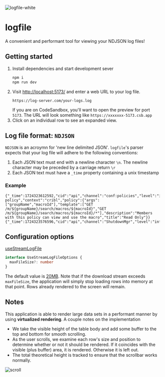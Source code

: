 ![logfile-white](https://github.com/user-attachments/assets/eb1922ba-eea8-4609-bf43-d083cee8864e) 
<svg width="46px" height="46px" viewBox="0 0 16 16" xmlns="http://www.w3.org/2000/svg">
<!-- White background rectangle -->
<rect width="16" height="16" fill="white"/>
<g fill="#000000">
<path d="M5.314 1.256a.75.75 0 01-.07 1.058L3.889 3.5l1.355 1.186a.75.75 0 11-.988 1.128l-2-1.75a.75.75 0 010-1.128l2-1.75a.75.75 0 011.058.07zM7.186 1.256a.75.75 0 00.07 1.058L8.611 3.5 7.256 4.686a.75.75 0 10.988 1.128l2-1.75a.75.75 0 000-1.128l-2-1.75a.75.75 0 00-1.058.07zM2.75 7.5a.75.75 0 000 1.5h10.5a.75.75 0 000-1.5H2.75zM2 11.25a.75.75 0 01.75-.75h10.5a.75.75 0 010 1.5H2.75a.75.75 0 01-.75-.75zM2.75 13.5a.75.75 0 000 1.5h6.5a.75.75 0 000-1.5h-6.5z"/>
</g>
</svg>

# logfile
A convenient and performant tool for viewing your NDJSON log files!

## Getting started
1. Install dependencies and start development sever
   ```bash
   npm i
   npm run dev
   ```
2. Visit [http://localhost:5173/](http://localhost:5173/) and enter a web URL to your log file.
   ```
   https://log-server.com/your-logs.log
   ```
   If you are on CodeSandbox, you'll want to open the preview for port `5173`. The URL will look something like `https://xxxxxxx-5173.csb.app`
3. Click on an individual row to see an expanded view.

## Log file format: `NDJSON`

`NDJSON` is an acroymn for 'new line delimited JSON'. `logfile`'s parser expects that your log file will adhere to the following conventions:
1. Each JSON text must end with a newline character `\n`. The newline character may be preceded by a carriage return `\r`
2. Each JSON text must have a `_time` property containing a unix timestamp

### Example

```
{"_time":1724323612592,"cid":"api","channel":"conf:policies","level":"info","message":"loading policy","context":"cribl","policy":{"args":["groupName","macroId"],"template":["GET /m/${groupName}/search/macros/${macroId}","GET /m/${groupName}/search/macros/${macroId}/*"],"description":"Members with this policy can view and use the macro","title":"Read Only"}}
{"_time":1724323576596,"cid":"api","channel":"ShutdownMgr","level":"info","message":"Shutdown:CB:Complete","name":"ServiceRpcMgr.master"}
```

## Configuration options
[useStreamLogFile](./src/hooks/use-stream-log-file.tsx/use-stream-log-file.tsx)
  ```ts
  interface UseStreamLogFileOptions {
    maxFileSize?: number
  }
  ```
  The default value is [20MB](./src/hooks/use-stream-log-file.tsx/constants.ts). Note that if the download stream exceeds `maxFileSize`, the application will simply stop loading rows into memory at that point. Rows already rendered to the screen will remain. 
## Notes
This application is able to render large data sets in a performant manner by using **virtualized rendering**. A couple notes on the implementation
* We take the visible height of the table body and add some buffer to the top and bottom for smooth scrolling.
* As the user scrolls, we examine each row's size and position to determine whether or not it should be rendered. If it coincides with the visible (plus buffer) area, it is rendered. Otherwise it is left out.
* The total theoretical height is tracked to ensure that the scrollbar works normally.

![scroll](https://github.com/user-attachments/assets/a2e01cc0-8dce-4dd7-bfc3-195767f3c583)

